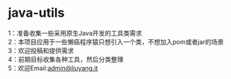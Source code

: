 # java-utils
1：准备收集一些采用原生Java开发的工具类需求<br>
2：本项目应用于一些懒癌程序猿只想引入一个类，不想加入pom或者jar的场景<br>
3：欢迎投稿和提供需求<br>
4：前期目标收集各种工具，然后分类整理<br>
5：欢迎Email:admin@liuyang.it
